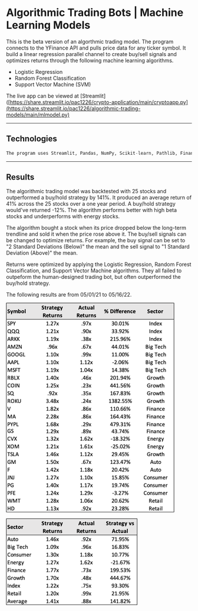 # Algorithmic Trading Bots | Machine Learning Models

This is the beta version of an algorthmic trading model. The program connects to the YFinance API and pulls price data for any ticker symbol. It build a linear regression parallel channel to create buy/sell signals and optimizes returns through the following machine learning algorithms.

* Logistic Regression
* Random Forest Classification
* Support Vector Machine (SVM)

The live app can be viewed at [Streamlit]([https://share.streamlit.io/pac1226/crypto-application/main/cryptoapp.py](https://share.streamlit.io/pac1226/algorithmic-trading-models/main/mlmodel.py)

---

## Technologies

```python
The program uses Streamlit, Pandas, NumPy, Scikit-learn, Pathlib, FinancialAnalysis libraries. 
```

---

## Results

The algorithmic trading model was backtested with 25 stocks and outperformed a buy/hold strategy by 141%. It produced an average return of 41% across the 25 stocks over a one year period. A buy/hold strategy would've returned -12%. The algorithm performs better with high beta stocks and underperforms with energy stocks.

The algorithm bought a stock when its price dropped below the long-term trendline and sold it when the price rose above it. The buy/sell signals can be changed to optimize returns. For example, the buy signal can be set to "2 Standard Deviations (Below)" the mean and the sell signal to "1 Standard Deviation (Above)" the mean.

Returns were optimized by applying the Logistic Regression, Random Forest Classification, and Support Vector Machine algorithms. They all failed to outpeform the human-designed trading bot, but often outperformed the buy/hold strategy.

The following results are from 05/01/21 to 05/16/22.

![Stock Performance](images/stock_performance.png)

![Sector Performance](images/sector_performance.png)
